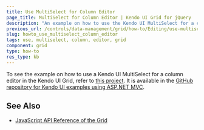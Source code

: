 ```yaml
---
title: Use MultiSelect for Column Editor
page_title: MultiSelect for Column Editor | Kendo UI Grid for jQuery
description: "An example on how to use the Kendo UI MultiSelect for a column editor in the Kendo UI Grid for jQuery."
previous_url: /controls/data-management/grid/how-to/Editing/use-multiselect-column-editor
slug: howto_use_multiselect_column_editor
tags: use, multiselect, column, editor, grid
component: grid
type: how-to
res_type: kb
---
```


To see the example on how to use a Kendo UI MultiSelect for a column editor in the Kendo UI Grid, refer to [this project](https://github.com/telerik/kendo-examples-asp-net-mvc/tree/master/multiselect-in-grid). It is available in the [GitHub repository for Kendo UI examples using ASP.NET MVC](https://github.com/telerik/kendo-examples-asp-net-mvc).

## See Also

* [JavaScript API Reference of the Grid](/api/javascript/ui/grid)
